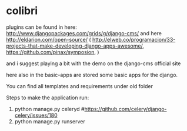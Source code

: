 colibri
======


plugins can be found in here:
http://www.djangopackages.com/grids/g/django-cms/
and here
http://eldarion.com/open-source/
( http://elweb.co/programacion/33-projects-that-make-developing-django-apps-awesome/, https://github.com/pinax/symposion, )

and i suggest playing a bit with the demo on the django-cms official site


here also in the basic-apps are stored some basic apps for the django.

You can find all templates and requirements under old folder


Steps to make the application run:

1) python manage.py celeryd #https://github.com/celery/django-celery/issues/180
2) python manage.py runserver